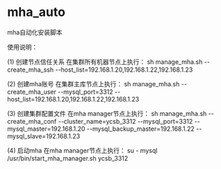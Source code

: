 # mha_auto
mha自动化安装脚本

使用说明： 
     
(1) 创建节点信任关系
在集群所有机器节点上执行：
sh manage_mha.sh --create_mha_ssh --host_list=192.168.1.20,192.168.1.22,192.168.1.23
    
(2) 创建mha账号
在集群主库节点上执行：
sh manage_mha.sh --create_mha_user --mysql_port=3312 --host_list=192.168.1.20,192.168.1.22,192.168.1.23
     
(3) 创建集群配置文件
在mha manager节点上执行：
sh manage_mha.sh --create_mha_conf --cluster_name=ycsb_3312 --mysql_port=3312 --mysql_master=192.168.1.20 --mysql_backup_master=192.168.1.22 --mysql_slave=192.168.1.23
    
(4) 启动mha
在mha manager节点上执行：
su - mysql
/usr/bin/start_mha_manager.sh ycsb_3312
